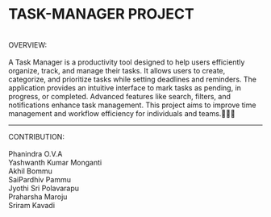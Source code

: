 # TASK-MANAGER PROJECT
<br>
OVERVIEW:
<br>
<br>
A Task Manager is a productivity tool designed to help users efficiently organize, track, and manage their tasks. It allows users to create, categorize, and prioritize tasks while setting deadlines and reminders. The application provides an intuitive interface to mark tasks as pending, in progress, or completed. Advanced features like search, filters, and notifications enhance task management. This project aims to improve time management and workflow efficiency for individuals and teams.🚀🚀🚀
<br>
<hr>
CONTRIBUTION:
<br>
<br>
Phanindra O.V.A
<br>
Yashwanth Kumar Monganti
<br>
Akhil Bommu
<br>
SaiPardhiv Pammu
<br>
Jyothi Sri Polavarapu
<br>
Praharsha Maroju
<br>
Sriram Kavadi



